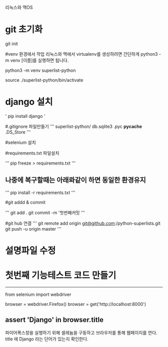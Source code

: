 리눅스와 맥OS

# git 초기화
git init

#venv 환경에서 작업
리눅스와 맥에서 virtualenv를 생성하려면 간단하게 python3 -m venv [이름]를 실행하면 됩니다.

python3 -m venv superlist-python

source ./superlist-python/bin/activate

# django 설치

\'
pip install django
\'

#.gitignore 파일만들기
'''
superlist-python/
db.sqlite3
.pyc
__pycache__
.DS_Store
'''

#selenium 설치

#requirements.txt 파일설치

'''
pip freeze > requirements.txt
'''

## 나중에 복구할때는 아래롸같이 하면 동일한 환경유지

'''
pip install -r requirements.txt
'''

#git addd & commit

'''
git add .
git commit -m '첫번째커밋
'''

#git hub 연결
'''
git remote add origin git@github.com:<your-github-username>/python-superlists.git
git push -u origin master
'''

# 설명파일 수정

# 첫번째 기능테스트 코드 만들기
---
from selenium import webdriver

browser = webdriver.Firefox()
browser = get('http://localhost:8000')

assert 'Django' in browser.title
---
파이어폭스창을 실행하기 위해 셀레늄을 구동하고
브라우저를 통해 웹페이지를 연다.
title 에 Django 라는 단어가 있는지 확인한다.


